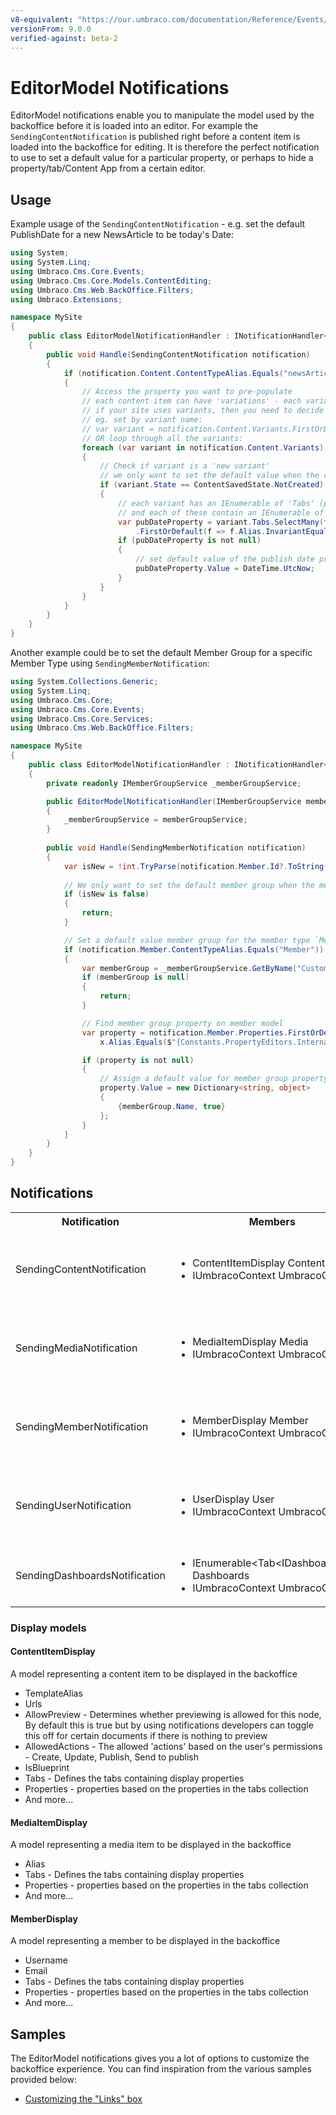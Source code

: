 ```yaml
---
v8-equivalent: "https://our.umbraco.com/documentation/Reference/Events/EditorModel-Events"
versionFrom: 9.0.0
verified-against: beta-2
---
```


# EditorModel Notifications

EditorModel notifications enable you to manipulate the model used by the backoffice before it is loaded into an editor. For example the `SendingContentNotification` is published right before a content item is loaded into the backoffice for editing. It is therefore the perfect notification to use to set a default value for a particular property, or perhaps to hide a property/tab/Content App from a certain editor.

## Usage

Example usage of the `SendingContentNotification` - e.g. set the default PublishDate for a new NewsArticle to be today's Date:

```C#
using System;
using System.Linq;
using Umbraco.Cms.Core.Events;
using Umbraco.Cms.Core.Models.ContentEditing;
using Umbraco.Cms.Web.BackOffice.Filters;
using Umbraco.Extensions;

namespace MySite
{
    public class EditorModelNotificationHandler : INotificationHandler<SendingContentNotification>
    {
        public void Handle(SendingContentNotification notification)
        {
            if (notification.Content.ContentTypeAlias.Equals("newsArticle"))
            {
                // Access the property you want to pre-populate
                // each content item can have 'variations' - each variation is represented by the `ContentVariantDisplay` class.
                // if your site uses variants, then you need to decide whether to set the default value for all variants or a specific variant
                // eg. set by variant name:
                // var variant = notification.Content.Variants.FirstOrDefault(f => f.Name == "specificVariantName");
                // OR loop through all the variants:
                foreach (var variant in notification.Content.Variants)
                {
                    // Check if variant is a 'new variant'
                    // we only want to set the default value when the content item is first created
                    if (variant.State == ContentSavedState.NotCreated)
                    {
                        // each variant has an IEnumerable of 'Tabs' (property groupings)
                        // and each of these contain an IEnumerable of `ContentPropertyDisplay` properties
                        var pubDateProperty = variant.Tabs.SelectMany(f => f.Properties)
                            .FirstOrDefault(f => f.Alias.InvariantEquals("publishDate"));
                        if (pubDateProperty is not null)
                        {
                            // set default value of the publish date property if it exists
                            pubDateProperty.Value = DateTime.UtcNow;
                        }
                    }
                }
            }
        }
    }
}
```

Another example could be to set  the default Member Group for a specific Member Type using `SendingMemberNotification`:

```C#
using System.Collections.Generic;
using System.Linq;
using Umbraco.Cms.Core;
using Umbraco.Cms.Core.Events;
using Umbraco.Cms.Core.Services;
using Umbraco.Cms.Web.BackOffice.Filters;

namespace MySite
{
    public class EditorModelNotificationHandler : INotificationHandler<SendingMemberNotification>
    {
        private readonly IMemberGroupService _memberGroupService;

        public EditorModelNotificationHandler(IMemberGroupService memberGroupService)
        {
            _memberGroupService = memberGroupService;
        }
        
        public void Handle(SendingMemberNotification notification)
        {
            var isNew = !int.TryParse(notification.Member.Id?.ToString(), out int id) || id == 0;
            
            // We only want to set the default member group when the member is initially created, eg doesn't have an Id yet
            if (isNew is false)
            {
                return;
            }

            // Set a default value member group for the member type `Member`
            if (notification.Member.ContentTypeAlias.Equals("Member"))
            {
                var memberGroup = _memberGroupService.GetByName("Customer");
                if (memberGroup is null)
                {
                    return;
                }

                // Find member group property on member model
                var property = notification.Member.Properties.FirstOrDefault(x =>
                    x.Alias.Equals($"{Constants.PropertyEditors.InternalGenericPropertiesPrefix}membergroup"));

                if (property is not null)
                {
                    // Assign a default value for member group property
                    property.Value = new Dictionary<string, object>
                    {
                        {memberGroup.Name, true}
                    };
                }
            }
        }
    }
}
```

## Notifications

<table>
  <tr>
    <th>Notification</th>
    <th>Members</th>
    <th>Description</th>
  </tr>

  <tr>
    <td>SendingContentNotification</td>
    <td>
      <ul>
        <li>ContentItemDisplay Content</li>
        <li>IUmbracoContext UmbracoContext</li>
      </ul>
    </td>
    <td>
    Published right before the editor model is sent for editing in the content section.<br/>
    NOTE: Content is a Umbraco.Cms.Core.Models.ContentEditing.ContentItemDisplay type which contains the tabs and properties of the elements about to be loaded for editing.
    </td>
  </tr>

  <tr>
    <td>SendingMediaNotification</td>
    <td>
      <ul>
        <li>MediaItemDisplay Media</li>
        <li>IUmbracoContext UmbracoContext</li>
      </ul>
    </td>
    <td>Published right before the editor model is sent for editing in the media section<br/>
    NOTE: Media is a Umbraco.Cms.Core.Models.ContentEditing.MediaItemDisplay type which in turn contains the tabs and properties of the elements about to be loaded for editing.
    </td>
  </tr>

  <tr>
    <td>SendingMemberNotification</td>
    <td>
      <ul>
        <li>MemberDisplay Member</li>
        <li>IUmbracoContext UmbracoContext</li>
      </ul>
    </td>
    <td>
    Published right before the editor model is sent for editing in the member section.<br/>
    NOTE: Member is a Umbraco.Cms.Core.Models.ContentEditing.MemberDisplay type which in turn contains the tabs and properties of the elements about to be loaded for editing.
    </td>
  </tr>

  <tr>
    <td>SendingUserNotification</td>
    <td>
      <ul>
        <li>UserDisplay User</li>
        <li>IUmbracoContext UmbracoContext</li>
      </ul>
    </td>
    <td>
    Published right before the editor model is sent for editing in the user section.<br/>
    NOTE: User is a Umbraco.Cms.Core.Models.ContentEditing.UserDisplay type which in turn contains the tabs and properties of the elements about to be loaded for editing.
    </td>
  </tr>
  
  <tr>
    <td>SendingDashboardsNotification</td>
    <td>
      <ul>
        <li>IEnumerable&ltTab&ltIDashboardSlim&gt&gt Dashboards</li>
        <li>IUmbracoContext UmbracoContext</li>
      </ul>
    </td>
    <td>
    Published right before the a dashboard is retrieved in a section.<br>
    NOTE: Dashboards is a collection of IDashboardSlim, each object gives you access to Label, Alias, Properties, whether it's expanded, and whether it IsActive.
    </td>
  </tr>
</table>

### Display models

#### ContentItemDisplay

A model representing a content item to be displayed in the backoffice

* TemplateAlias
* Urls
* AllowPreview - Determines whether previewing is allowed for this node, By default this is true but by using notifications developers can toggle this off for certain documents if there is nothing to preview
* AllowedActions - The allowed 'actions' based on the user's permissions - Create, Update, Publish, Send to publish
* IsBlueprint
* Tabs - Defines the tabs containing display properties
* Properties - properties based on the properties in the tabs collection
* And more...

#### MediaItemDisplay

A model representing a media item to be displayed in the backoffice

* Alias
* Tabs - Defines the tabs containing display properties
* Properties - properties based on the properties in the tabs collection
* And more...

#### MemberDisplay

A model representing a member to be displayed in the backoffice

* Username
* Email
* Tabs - Defines the tabs containing display properties
* Properties - properties based on the properties in the tabs collection
* And more...

## Samples 

The EditorModel notifications gives you a lot of options to customize the backoffice experience. You can find inspiration from the various samples provided below:

* [Customizing the "Links" box](Customizing-the-links-box.md)
